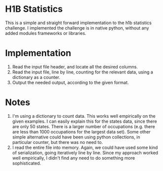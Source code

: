 # H1B Statistics
This is a simple and straight forward implementation to the h1b statistics challenge.
I implemented the challenge is in native python, without any added modules frameworks or libraries.

# Implementation
1. Read the input file header, and locate all the desired columns.
2. Read the input file, line by line, counting for the relevant data, using a dictionary as a counter.
3. Output the needed output, according to the given format.

# Notes
1. I'm using a dictionary to count data. This works well empirically on the given examples.
I can easily explain this for the states data, since there are only 50 states.
There is a larger number of occupations (e.g. there are less than 1000 occupations for the largest data set).
Some other simple alternative could have been using python collections, in particular counter, but there was no need to.
2. I read the entire file into memory. Again, we could have used some kind of serialization, 
going iteratively line by line. Since my approach worked well empirically, I didn't find 
any need to do something more sophisticated. 